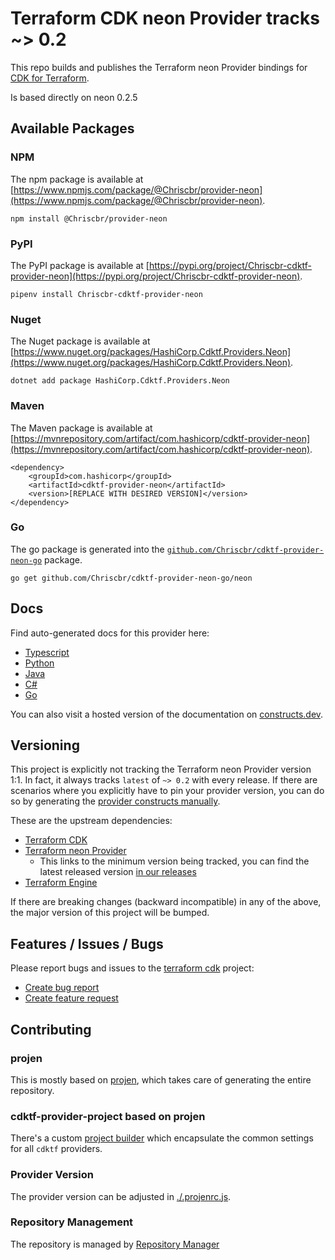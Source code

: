 
# Terraform CDK neon Provider tracks ~> 0.2

This repo builds and publishes the Terraform neon Provider bindings for [CDK for Terraform](https://cdk.tf).

Is based directly on neon 0.2.5

## Available Packages

### NPM

The npm package is available at [https://www.npmjs.com/package/@Chriscbr/provider-neon](https://www.npmjs.com/package/@Chriscbr/provider-neon).

`npm install @Chriscbr/provider-neon`

### PyPI

The PyPI package is available at [https://pypi.org/project/Chriscbr-cdktf-provider-neon](https://pypi.org/project/Chriscbr-cdktf-provider-neon).

`pipenv install Chriscbr-cdktf-provider-neon`

### Nuget

The Nuget package is available at [https://www.nuget.org/packages/HashiCorp.Cdktf.Providers.Neon](https://www.nuget.org/packages/HashiCorp.Cdktf.Providers.Neon).

`dotnet add package HashiCorp.Cdktf.Providers.Neon`

### Maven

The Maven package is available at [https://mvnrepository.com/artifact/com.hashicorp/cdktf-provider-neon](https://mvnrepository.com/artifact/com.hashicorp/cdktf-provider-neon).

```
<dependency>
    <groupId>com.hashicorp</groupId>
    <artifactId>cdktf-provider-neon</artifactId>
    <version>[REPLACE WITH DESIRED VERSION]</version>
</dependency>
```


### Go

The go package is generated into the [`github.com/Chriscbr/cdktf-provider-neon-go`](https://github.com/Chriscbr/cdktf-provider-neon-go) package.

`go get github.com/Chriscbr/cdktf-provider-neon-go/neon`

## Docs

Find auto-generated docs for this provider here: 

- [Typescript](./docs/API.typescript.md)
- [Python](./docs/API.python.md)
- [Java](./docs/API.java.md)
- [C#](./docs/API.csharp.md)
- [Go](./docs/API.go.md)

You can also visit a hosted version of the documentation on [constructs.dev](https://constructs.dev/packages/@cdktf/provider-neon).

## Versioning

This project is explicitly not tracking the Terraform neon Provider version 1:1. In fact, it always tracks `latest` of `~> 0.2` with every release. If there are scenarios where you explicitly have to pin your provider version, you can do so by generating the [provider constructs manually](https://cdk.tf/imports).

These are the upstream dependencies:

- [Terraform CDK](https://cdk.tf)
- [Terraform neon Provider](https://registry.terraform.io/providers/kislerdm/neon/0.2.5)
    - This links to the minimum version being tracked, you can find the latest released version [in our releases](https://github.com/cdktf/cdktf-provider-neon/releases)
- [Terraform Engine](https://terraform.io)

If there are breaking changes (backward incompatible) in any of the above, the major version of this project will be bumped.

## Features / Issues / Bugs

Please report bugs and issues to the [terraform cdk](https://cdk.tf) project:

- [Create bug report](https://cdk.tf/bug)
- [Create feature request](https://cdk.tf/feature)

## Contributing

### projen

This is mostly based on [projen](https://github.com/eladb/projen), which takes care of generating the entire repository.

### cdktf-provider-project based on projen

There's a custom [project builder](https://github.com/hashicorp/cdktf-provider-project) which encapsulate the common settings for all `cdktf` providers.

### Provider Version

The provider version can be adjusted in [./.projenrc.js](./.projenrc.js).

### Repository Management

The repository is managed by [Repository Manager](https://github.com/hashicorp/cdktf-repository-manager/)
